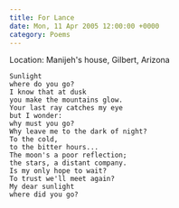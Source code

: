 ```yaml
---
title: For Lance
date: Mon, 11 Apr 2005 12:00:00 +0000
category: Poems
---
```


Location: Manijeh's house, Gilbert, Arizona

    Sunlight  
    where do you go?  
    I know that at dusk  
    you make the mountains glow.  
    Your last ray catches my eye  
    but I wonder:  
    why must you go?  
    Why leave me to the dark of night?  
    To the cold,  
    to the bitter hours...  
    The moon's a poor reflection;  
    the stars, a distant company.  
    Is my only hope to wait?  
    To trust we'll meet again?  
    My dear sunlight  
    where did you go?


